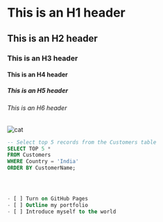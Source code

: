 # This is an H1 header
## This is an H2 header
### This is an H3 header
#### This is an H4 header
##### This is an H5 header
###### This is an H6 header



![cat](https://github.com/user-attachments/assets/4267c621-aa02-4031-a90a-b0c40a934a64)




```sql
-- Select top 5 records from the Customers table
SELECT TOP 5 *
FROM Customers
WHERE Country = 'India'
ORDER BY CustomerName;




- [ ] Turn on GitHub Pages
- [ ] Outline my portfolio
- [ ] Introduce myself to the world
